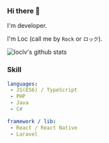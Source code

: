 ### Hi there 👋

I'm developer.

I'm Loc (call me by `Rock` or `ロック`).

![loclv's github stats](https://github-readme-stats.vercel.app/api?username=loclv&show_icons=true&theme=bear)

### Skill

```yaml
languages:
 - JS(ES6) / TypeScript
 - PHP
 - Java
 - C#

framework / lib:
 - React / React Native
 - Laravel
```

